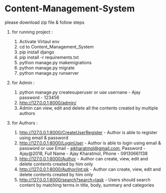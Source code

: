 # Content-Management-System

please download zip file & follow steps

1. for running project :

    1. Activate Virtaul env
    2. cd to Content_Management_System
    3. pip install django
    4. pip install -r requirements.txt
    5. python manage.py makemigrations
    6. python manage.py migrate
    7. python manage.py runserver

2. for Admin :

    1. python manage.py createsuperuser or use usernane - Ajay password - 123456
    2. http://127.0.0.1:8000/admin/
    3. Admin can view, edit and delete all the contents created by multiple authors

3. for Authors :

    1. http://127.0.0.1:8000/CreateUserRegister  -   Author is able to register using email & password
    2. http://127.0.0.1:8000/LoginUser           -   Author is able to login using email & password or use Email - ajkharatmol@gmail.com, Password - Ajay@2018, Full Name - Ajay Kharatmol, Phone - 09130661138
    3. http://127.0.0.1:8000/Author              -   Author can create, view, edit and delete contents created by  him only       
    4. http://127.0.0.1:8000/Author/<int:pk>     -   Author can create, view, edit and delete contents created by him only
    5. http://127.0.0.1:8000/search?search=task  -   Users should search content by matching terms in title, body, summary and categories
